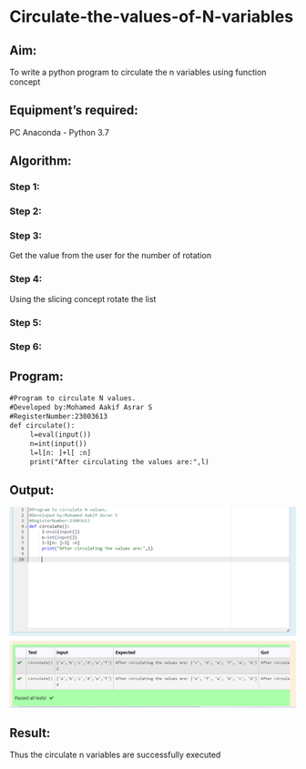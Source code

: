 # Circulate-the-values-of-N-variables
## Aim:
To write a python program to circulate the n variables using function concept
## Equipment’s required:
PC
Anaconda - Python 3.7
## Algorithm: 
### Step 1: 
### Step 2: 
### Step 3: 
Get the value from the user for the number of rotation
### Step 4: 
Using the slicing concept rotate the list

### Step 5: 
### Step 6: 
## Program:
```
#Program to circulate N values.
#Developed by:Mohamed Aakif Asrar S
#RegisterNumber:23003613
def circulate():
     l=eval(input())
     n=int(input())
     l=l[n: ]+l[ :n]
     print("After circulating the values are:",l)

```
## Output:

![output](output.png)

## Result:

Thus the circulate n variables are successfully executed